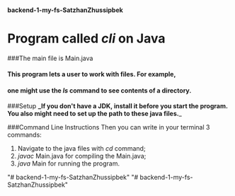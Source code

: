 #### backend-1-my-fs-SatzhanZhussipbek
# **Program called _cli_ on Java**

###The main file is Main.java

#### This program lets a user to work with files. For example,
#### one might use the *ls* command to see contents of a directory.

###Setup
**_If you don't have a JDK, install it before you start 
the program. You also might need to set up the path to these
java files.**_ 

###Command Line Instructions
Then you can write in your terminal 3 commands:
1) Navigate to the java files with *cd* command;
2) _javac_ Main.java for compiling the Main.java;
3) _java_ Main for running the program.




"# backend-1-my-fs-SatzhanZhussipbek" 
"# backend-1-my-fs-SatzhanZhussipbek" 
